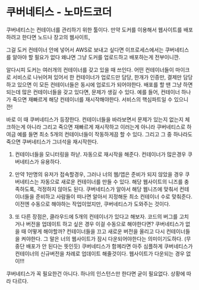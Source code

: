 # 쿠버네티스 - 노마드코더

쿠버네티스는 컨테이너를 관리하기 위한 툴이다.
만약 도커를 이용해서 웹사이트를 배포하려고 한다면
노드나 장고의 웹사이트,

그걸 도커 컨테이너 안에 넣어서 AWS로 보내고 싶다면 이프로세스에서는 쿠버네티스를 알아야 할 필요가 없다 왜냐면 그냥 도커를 업로드하고 배포하는게 전부이니깐.

알다시피 도커는 여러개의 컨테이너를 갖고 있을 때 쓰인다. 어떤 컨테이너들이 마이크로 서비스로 나뉘어져 있어서 한 컨테이너가 업로드만 담당, 한개가 인증만, 결제만 담당하고 있으면 이 모든 컨테이너들은 동시에 업로드가 되어야한다. 배포를 할 땐 그냥 하면 되는데 많은 컨테이너들을 갖고 있다면, 문제가 생길 수 있다. 예를 들어, 컨테이너 하나가 죽으면 재빠르게 해당 컨테이너를 재시작해야한다. 서비스의 핵심파트일 수 있으니깐!

바로 이 때 쿠버네티스가 등장한다. 컨테이너들을 바라보면서 문제가 있는지 없는지 체크하는게 아니라 그리고 죽으면 재빠르게 재시작하고 이러는게 아니라 쿠버네티스로 하여금 예를 들면 최소 5개의 컨테이너들이 작동하게끔 할 수 있다. 그리고 그 중 하나라도 죽으면 쿠버네티스가 그녀석을 재시작한다. 

1. 컨테이너들을 모니터링을 하낟. 자동으로 재시작을 해준다. 컨테이너가 많은경우 쿠버네티스가 유용하다.

2. 만약 1만명의 유저가 접속할경우, 그러나 너의 웹/앱은 준비가 되지 않았을 경우 쿠버네티스는 자동으로 새로운 컨테이너를 만들 수 있다. 해당 웹사이트의 니즈를 충족하도록, 걱정하지 않아도 된다. 쿠버네티스가 알아서 해당 웹니즈에 맞춰서 컨테이너들을 준비하고 사람들이 떠나면 알아서 지정해둔 최소 컨테이너 수로 맞춰준다. 이전엔 수동으로 해야하는 작업이었지만, 쿠버네티스가 도와주는 것이다. 

3. 또 다른 장점은, 클라우드에 5개의 컨테이너가 있다고 해보자. 코드의 버그를 고치거나 버전을 업데이트 하고 싶은 경우 이걸 수동으로 해야한다면? 쿠버네티스가 없을 때 어떻게 해야할까? 컨테이너들을 끄고 새로운 버전을 올리고 다시 컨테이너들을 켜야한다. 그 말은 너의 웹사이트가 잠시 다운되어야한다는 의미이기도하다. (무중단 배포가 안 된다는 뜻인듯) 쿠버네티스가 함께라면 아주 심플하게 쿠버네티스가 컨테이너의 신규버전을 차례로 업데이트 해줄것이다. 웹사이트가 다운되는 경우 없이!!! 

쿠버네티스가 꼭 필요한건 아니다. 하나의 인스턴스만 한다면 굳이 필요없다. 상황에 따라 다르다.